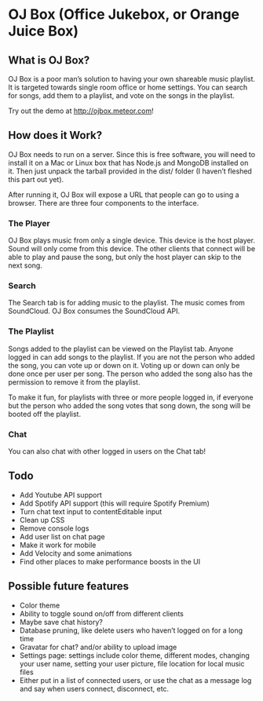 # OJ Box (Office Jukebox, or Orange Juice Box)

## What is OJ Box?
OJ Box is a poor man’s solution to having your own shareable music playlist.
It is targeted towards single room office or home settings. You can search for songs, add them to a playlist, and vote on the songs in the playlist.

Try out the demo at http://ojbox.meteor.com!

## How does it Work?
OJ Box needs to run on a server. Since this is free software, you will need to install it on a Mac or Linux box that has Node.js and MongoDB installed on it.
Then just unpack the tarball provided in the dist/ folder (I haven’t fleshed this part out yet).

After running it, OJ Box will expose a URL that people can go to using a browser. There are three four components to the interface.

### The Player
OJ Box plays music from only a single device. This device is the host player. Sound will only come from this device.
The other clients that connect will be able to play and pause the song, but only the host player can skip to the next song.

### Search
The Search tab is for adding music to the playlist. The music comes from SoundCloud. OJ Box consumes the SoundCloud API.

### The Playlist
Songs added to the playlist can be viewed on the Playlist tab. Anyone logged in can add songs to the playlist.
If you are not the person who added the song, you can vote up or down on it. Voting up or down can only be done once per user per song.
The person who added the song also has the permission to remove it from the playlist.

To make it fun, for playlists with three or more people logged in, if everyone but the person who added the song votes that song down, the song will be booted off the playlist.

### Chat
You can also chat with other logged in users on the Chat tab!

## Todo
- Add Youtube API support
- Add Spotify API support (this will require Spotify Premium)
- Turn chat text input to contentEditable input
- Clean up CSS
- Remove console logs
- Add user list on chat page
- Make it work for mobile
- Add Velocity and some animations
- Find other places to make performance boosts in the UI

## Possible future features
- Color theme
- Ability to toggle sound on/off from different clients
- Maybe save chat history?
- Database pruning, like delete users who haven’t logged on for a long time
- Gravatar for chat? and/or ability to upload image
- Settings page: settings include color theme, different modes, changing your user name, setting your user picture, file location for local music files
- Either put in a list of connected users, or use the chat as a message log and say when users connect, disconnect, etc.

